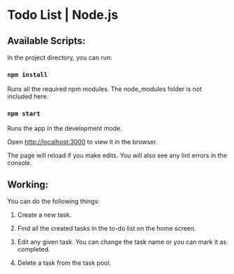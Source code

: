 # Todo List | Node.js


## Available Scripts:

In the project directory, you can run:

### `npm install`

Runs all the required npm modules. The node_modules folder is not included here.

### `npm start`

Runs the app in the development mode.

Open [http://localhost:3000](http://localhost:3000) to view it in the browser.


The page will reload if you make edits.
You will also see any lint errors in the console.



## Working:
You can do the following things:

1. Create a new task.

2. Find all the created tasks in the to-do list on the home screen.

3. Edit any given task. You can change the task name or you can mark it as completed.
4. Delete a task from the task pool.




